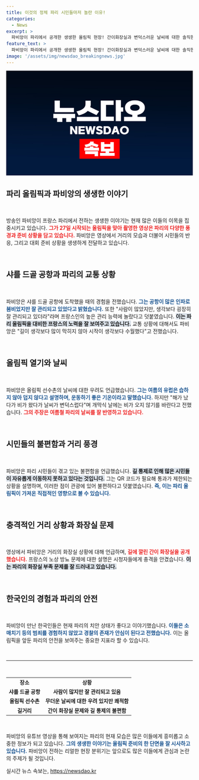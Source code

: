 ```yaml
---
title: 이것의 정체 파리 시민들마저 놀란 이유!
categories:
  - News
excerpt: >
  파비앙이 파리에서 공개한 생생한 올림픽 현장! 간이화장실과 변덕스러운 날씨에 대한 솔직한 이야기, 그리고 안전한 거리 분위기까지. 파리의 진짜 모습을 알고 싶다면 영상 클릭 필수!
feature_text: >
  파비앙이 파리에서 공개한 생생한 올림픽 현장! 간이화장실과 변덕스러운 날씨에 대한 솔직한 이야기, 그리고 안전한 거리 분위기까지. 파리의 진짜 모습을 알고 싶다면 영상 클릭 필수!
image: '/assets/img/newsdao_breakingnews.jpg'
---
```


<p><img src="/assets/img/newsdao_breakingnews.jpg" alt="implanttips 속보" /></p>

<h2 data-ke-size="size26">파리 올림픽과 파비앙의 생생한 이야기</h2>

<p data-ke-size="size16">&nbsp;</p>

<p>방송인 파비앙이 프랑스 파리에서 전하는 생생한 이야기는 현재 많은 이들의 이목을 집중시키고 있습니다. <b><span style="color: #ee2323;">그가 27일 시작되는 올림픽을 맞아 촬영한 영상은 파리의 다양한 풍경과 준비 상황을 담고 있습니다.</span></b> 파비앙은 영상에서 거리의 모습과 더불어 시민들의 반응, 그리고 대회 준비 상황을 생생하게 전달하고 있습니다. </p>

<p data-ke-size="size16">&nbsp;</p>

<h2 data-ke-size="size26">샤를 드골 공항과 파리의 교통 상황</h2>

<p data-ke-size="size16">&nbsp;</p>

<p>파비앙은 샤를 드골 공항에 도착했을 때의 경험을 전했습니다. <b><span style="color: #1a5490;">그는 공항이 많은 인파로 붐비었지만 잘 관리되고 있었다고 밝혔습니다.</span></b> 또한 "사람이 많았지만, 생각보다 굉장히 잘 관리되고 있더라"라며 프랑스인의 높은 관리 능력에 놀랐다고 덧붙였습니다. <b><span style="background-color: #21538527;">이는 파리 올림픽을 대비한 프랑스의 노력을 잘 보여주고 있습니다.</span></b> 교통 상황에 대해서도 파비앙은 "길이 생각보다 많이 막히지 않아 시작이 생각보다 수월했다"고 전했습니다.</p>

<p data-ke-size="size16">&nbsp;</p>

<h2 data-ke-size="size26">올림픽 열기와 날씨</h2>

<p data-ke-size="size16">&nbsp;</p>

<p>파비앙은 올림픽 선수촌의 날씨에 대한 우려도 언급했습니다. <b><span style="color: #1a5490;">그는 여름의 유럽은 습하지 않아 덥지 않다고 설명하며, 운동하기 좋은 기온이라고 말했습니다.</span></b> 하지만 "해가 났다가 비가 왔다가 날씨가 변덕스럽다"며 개막식 날에는 비가 오지 않기를 바란다고 전했습니다. <b><span style="color: #ee2323;">그의 주장은 여름철 파리의 날씨를 잘 반영하고 있습니다.</span></b></p>

<p data-ke-size="size16">&nbsp;</p>

<h2 data-ke-size="size26">시민들의 불편함과 거리 풍경</h2>

<p data-ke-size="size16">&nbsp;</p>

<p>파비앙은 파리 시민들이 겪고 있는 불편함을 언급했습니다. <b><span style="background-color: #21538527;">길 통제로 인해 많은 시민들이 자유롭게 이동하지 못하고 있다는 것입니다.</span></b> 그는 QR 코드가 필요해 통과가 제한되는 상황을 설명하며, 이러한 점이 관광에 있어 불편하다고 덧붙였습니다. <b><span style="color: #1a5490;">즉, 이는 파리 올림픽이 가져온 직접적인 영향으로 볼 수 있습니다.</span></b></p>

<p data-ke-size="size16">&nbsp;</p>

<h2 data-ke-size="size26">충격적인 거리 상황과 화장실 문제</h2>

<p data-ke-size="size16">&nbsp;</p>

<p>영상에서 파비앙은 거리의 화장실 상황에 대해 언급하며, <b><span style="color: #ee2323;">길에 깔린 간이 화장실을 공개했습니다.</span></b> 프랑스의 노상 방뇨 문제에 대한 설명은 시청자들에게 충격을 안겼습니다. <b><span style="background-color: #21538527;">이는 파리의 화장실 부족 문제를 잘 드러내고 있습니다.</span></b> </p>

<p data-ke-size="size16">&nbsp;</p>

<h2 data-ke-size="size26">한국인의 경험과 파리의 안전</h2>

<p data-ke-size="size16">&nbsp;</p>

<p>파비앙이 만난 한국인들은 현재 파리의 치안 상태가 좋다고 이야기했습니다. <b><span style="color: #1a5490;">이들은 소매치기 등의 범죄를 경험하지 않았고 경찰의 존재가 안심이 된다고 전했습니다.</span></b> 이는 올림픽을 앞둔 파리의 안전을 보여주는 중요한 지표라 할 수 있습니다. </p>

<p data-ke-size="size16">&nbsp;</p>

<hr>

<p data-ke-size="size16">&nbsp;</p>

<table style="width: 100%; border-collapse: collapse;">
  <tr>
    <td style="text-align: center; height: 17px;"><b>장소</b></td>
    <td style="text-align: center; height: 17px;"><b>상황</b></td>
  </tr>
  <tr>
    <td style="text-align: center; height: 17px;"><b>샤를 드골 공항</b></td>
    <td style="text-align: center; height: 17px;"><b>사람이 많지만 잘 관리되고 있음</b></td>
  </tr>
  <tr>
    <td style="text-align: center; height: 17px;"><b>올림픽 선수촌</b></td>
    <td style="text-align: center; height: 17px;"><b>무더운 날씨에 대한 우려 있지만 쾌적함</b></td>
  </tr>
  <tr>
    <td style="text-align: center; height: 17px;"><b>길거리</b></td>
    <td style="text-align: center; height: 17px;"><b>간이 화장실 문제와 길 통제의 불편함</b></td>
  </tr>
</table>

<p data-ke-size="size16">&nbsp;</p>

<p>파비앙의 유튜브 영상을 통해 보여지는 파리의 현재 모습은 많은 이들에게 흥미롭고 소중한 정보가 되고 있습니다. <b><span style="color: #1a5490;">그의 생생한 이야기는 올림픽 준비의 한 단면을 잘 시사하고 있습니다.</span></b> 파비앙이 전하는 리얼한 현장 분위기는 앞으로도 많은 이들에게 관심과 논란의 주제가 될 것입니다.</p>
실시간 뉴스 속보는, <a href="https://newsdao.kr" rel="dofollow">https://newsdao.kr</a>


